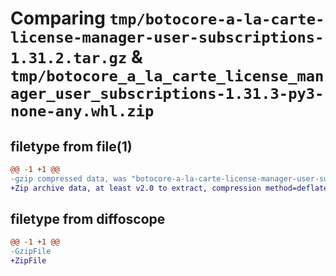 # Comparing `tmp/botocore-a-la-carte-license-manager-user-subscriptions-1.31.2.tar.gz` & `tmp/botocore_a_la_carte_license_manager_user_subscriptions-1.31.3-py3-none-any.whl.zip`

## filetype from file(1)

```diff
@@ -1 +1 @@
-gzip compressed data, was "botocore-a-la-carte-license-manager-user-subscriptions-1.31.2.tar", last modified: Wed Jul 12 01:44:45 2023, max compression
+Zip archive data, at least v2.0 to extract, compression method=deflate
```

## filetype from diffoscope

```diff
@@ -1 +1 @@
-GzipFile
+ZipFile
```

